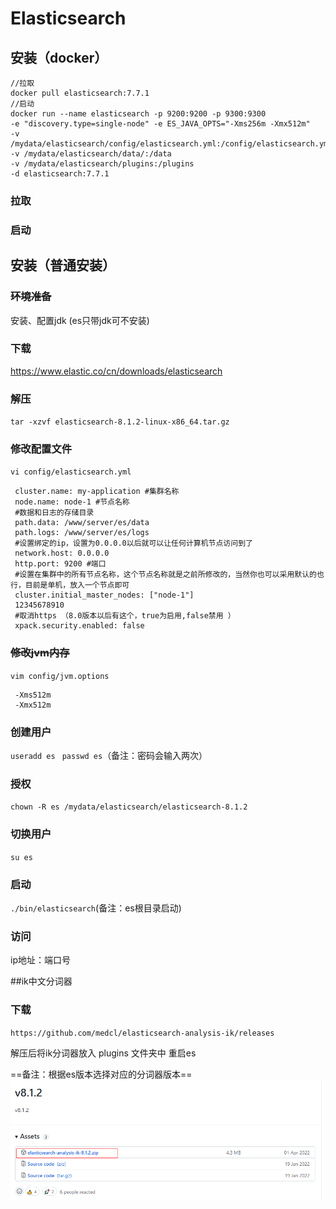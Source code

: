 # Elasticsearch

## 安装（docker）

```
//拉取
docker pull elasticsearch:7.7.1
//启动
docker run --name elasticsearch -p 9200:9200 -p 9300:9300 
-e "discovery.type=single-node" -e ES_JAVA_OPTS="-Xms256m -Xmx512m" 
-v /mydata/elasticsearch/config/elasticsearch.yml:/config/elasticsearch.yml 
-v /mydata/elasticsearch/data/:/data 
-v /mydata/elasticsearch/plugins:/plugins 
-d elasticsearch:7.7.1
```

### 拉取

### 启动

## 安装（普通安装）

### ~~环境准备~~

安装、配置jdk (es只带jdk可不安装)

### 下载

https://www.elastic.co/cn/downloads/elasticsearch

### 解压

 `tar -xzvf elasticsearch-8.1.2-linux-x86_64.tar.gz`

### 修改配置文件

`vi config/elasticsearch.yml`

```properties
 cluster.name: my-application #集群名称
 node.name: node-1 #节点名称
 #数据和日志的存储目录
 path.data: /www/server/es/data
 path.logs: /www/server/es/logs
 #设置绑定的ip，设置为0.0.0.0以后就可以让任何计算机节点访问到了
 network.host: 0.0.0.0
 http.port: 9200 #端口
 #设置在集群中的所有节点名称，这个节点名称就是之前所修改的，当然你也可以采用默认的也行，目前是单机，放入一个节点即可
 cluster.initial_master_nodes: ["node-1"]
 12345678910
 #取消https （8.0版本以后有这个，true为启用,false禁用 ）
 xpack.security.enabled: false
```

### ~~修改jvm内存~~

`vim config/jvm.options`

```properties
 -Xms512m
 -Xmx512m
```

### 创建用户

`useradd es`
` passwd es`（备注：密码会输入两次）

### 授权

`chown -R es /mydata/elasticsearch/elasticsearch-8.1.2`

### 切换用户

`su es`

### 启动

`./bin/elasticsearch`(备注：es根目录启动)

### 访问

ip地址：端口号


##ik中文分词器

### 下载
`https://github.com/medcl/elasticsearch-analysis-ik/releases`

解压后将ik分词器放入 plugins  文件夹中 重启es

==备注：根据es版本选择对应的分词器版本==
![](images/mk-2022-07-20-14-39-54.png)
 
